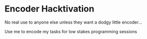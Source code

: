 # Encoder Hacktivation

No real use to anyone else unless they want a dodgy little encoder...

Use me to encode my tasks for low stakes programming sessions
